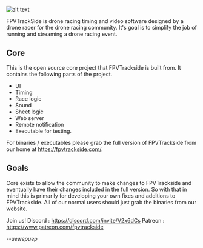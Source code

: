 
![alt text](https://fpvtrackside.com/media/banner.png)

FPVTrackSide is drone racing timing and video software designed by a drone racer for the drone racing community. It's goal is to simplify the job of running and streaming a drone racing event.

## Core
This is the open source core project that FPVTrackside is built from. It contains the following parts of the project.
- UI
- Timing
- Race logic
- Sound
- Sheet logic
- Web server 
- Remote notification
- Executable for testing.

For binaries / executables please grab the full version of FPVTrackside from our home at https://fpvtrackside.com/. 

## Goals
Core exists to allow the community to make changes to FPVTrackside and eventually have their changes included in the full version. So with that in mind this is primarily for developing your own fixes and additions to FPVTrackside. All of our normal users should just grab the binaries from our website.

Join us!
Discord : https://discord.com/invite/V2x6dCs
Patreon : https://www.patreon.com/fpvtrackside

_--uewepuep_
